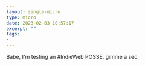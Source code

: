 ```yaml
---
layout: single-micro
type: micro
date: 2023-02-03 10:57:17
excerpt: ""
tags:
- 
---
```

Babe, I'm testing an #IndieWeb POSSE, gimme a sec.